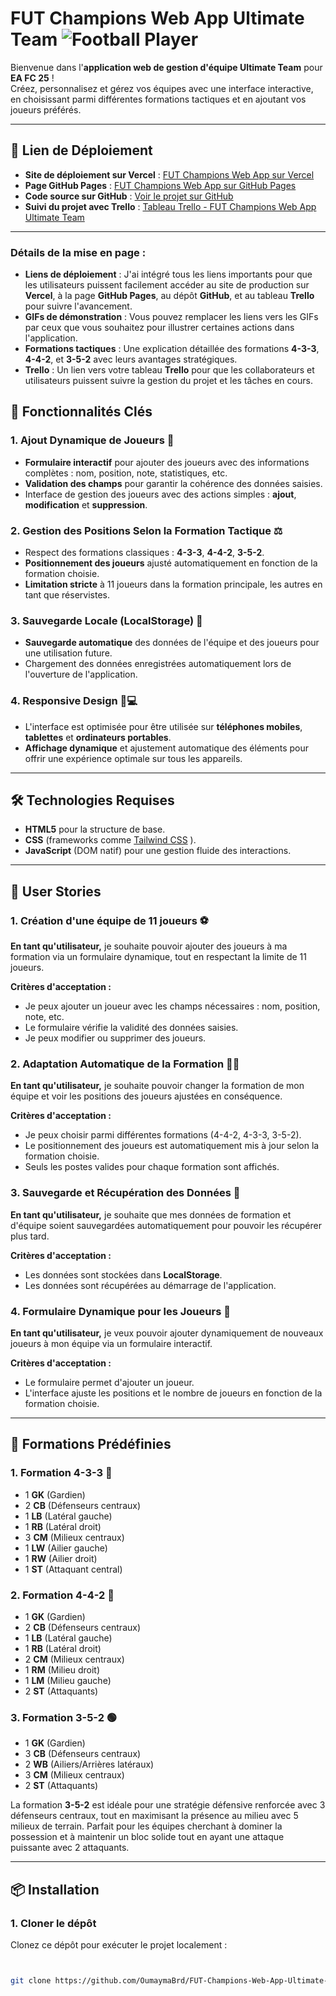 # FUT Champions Web App Ultimate Team ![Football Player](images/player_football.gif)


Bienvenue dans l'**application web de gestion d'équipe Ultimate Team** pour **EA FC 25** !  
Créez, personnalisez et gérez vos équipes avec une interface interactive, en choisissant parmi différentes formations tactiques et en ajoutant vos joueurs préférés.

---

## 🚀 Lien de Déploiement

- **Site de déploiement sur Vercel** : [FUT Champions Web App sur Vercel](https://fut-champions-web-app-ultimate-team-five.vercel.app/)
- **Page GitHub Pages** : [FUT Champions Web App sur GitHub Pages](https://oumaymabrd.github.io/FUT-Champions-Web-App-Ultimate-Team/)
- **Code source sur GitHub** : [Voir le projet sur GitHub](https://github.com/OumaymaBrd/FUT-Champions-Web-App-Ultimate-Team)
- **Suivi du projet avec Trello** : [Tableau Trello - FUT Champions Web App Ultimate Team](https://trello.com/b/28II8Lkp/fut-champions-web-app-ultimate-team)

---


### Détails de la mise en page :
- **Liens de déploiement** : J'ai intégré tous les liens importants pour que les utilisateurs puissent facilement accéder au site de production sur **Vercel**, à la page **GitHub Pages**, au dépôt **GitHub**, et au tableau **Trello** pour suivre l'avancement.
- **GIFs de démonstration** : Vous pouvez remplacer les liens vers les GIFs par ceux que vous souhaitez pour illustrer certaines actions dans l'application.
- **Formations tactiques** : Une explication détaillée des formations **4-3-3**, **4-4-2**, et **3-5-2** avec leurs avantages stratégiques.
- **Trello** : Un lien vers votre tableau **Trello** pour que les collaborateurs et utilisateurs puissent suivre la gestion du projet et les tâches en cours.



## 🚀 Fonctionnalités Clés

### 1. **Ajout Dynamique de Joueurs** 📝
- **Formulaire interactif** pour ajouter des joueurs avec des informations complètes : nom, position, note, statistiques, etc.
- **Validation des champs** pour garantir la cohérence des données saisies.
- Interface de gestion des joueurs avec des actions simples : **ajout**, **modification** et **suppression**.

### 2. **Gestion des Positions Selon la Formation Tactique** ⚖️
- Respect des formations classiques : **4-3-3**, **4-4-2**, **3-5-2**.
- **Positionnement des joueurs** ajusté automatiquement en fonction de la formation choisie.
- **Limitation stricte** à 11 joueurs dans la formation principale, les autres en tant que réservistes.

### 3. **Sauvegarde Locale (LocalStorage)** 💾
- **Sauvegarde automatique** des données de l'équipe et des joueurs pour une utilisation future.
- Chargement des données enregistrées automatiquement lors de l'ouverture de l'application.

### 4. **Responsive Design 📱💻**
- L'interface est optimisée pour être utilisée sur **téléphones mobiles**, **tablettes** et **ordinateurs portables**.
- **Affichage dynamique** et ajustement automatique des éléments pour offrir une expérience optimale sur tous les appareils.

---

## 🛠️ Technologies Requises

- **HTML5** pour la structure de base.
- **CSS** (frameworks comme [Tailwind CSS](https://tailwindcss.com) ).
- **JavaScript** (DOM natif) pour une gestion fluide des interactions.

---

## 📖 User Stories

### 1. **Création d'une équipe de 11 joueurs** ⚽
**En tant qu'utilisateur,** je souhaite pouvoir ajouter des joueurs à ma formation via un formulaire dynamique, tout en respectant la limite de 11 joueurs.

**Critères d'acceptation :**
- Je peux ajouter un joueur avec les champs nécessaires : nom, position, note, etc.
- Le formulaire vérifie la validité des données saisies.
- Je peux modifier ou supprimer des joueurs.

### 2. **Adaptation Automatique de la Formation** 🧑‍🏫
**En tant qu'utilisateur,** je souhaite pouvoir changer la formation de mon équipe et voir les positions des joueurs ajustées en conséquence.

**Critères d'acceptation :**
- Je peux choisir parmi différentes formations (4-4-2, 4-3-3, 3-5-2).
- Le positionnement des joueurs est automatiquement mis à jour selon la formation choisie.
- Seuls les postes valides pour chaque formation sont affichés.

### 3. **Sauvegarde et Récupération des Données** 💾
**En tant qu'utilisateur,** je souhaite que mes données de formation et d'équipe soient sauvegardées automatiquement pour pouvoir les récupérer plus tard.

**Critères d'acceptation :**
- Les données sont stockées dans **LocalStorage**.
- Les données sont récupérées au démarrage de l'application.

### 4. **Formulaire Dynamique pour les Joueurs** 👥
**En tant qu'utilisateur,** je veux pouvoir ajouter dynamiquement de nouveaux joueurs à mon équipe via un formulaire interactif.

**Critères d'acceptation :**
- Le formulaire permet d'ajouter un joueur.
- L'interface ajuste les positions et le nombre de joueurs en fonction de la formation choisie.

---

## 📑 Formations Prédéfinies

### **1. Formation 4-3-3** 🔵
- 1 **GK** (Gardien)
- 2 **CB** (Défenseurs centraux)
- 1 **LB** (Latéral gauche)
- 1 **RB** (Latéral droit)
- 3 **CM** (Milieux centraux)
- 1 **LW** (Ailier gauche)
- 1 **RW** (Ailier droit)
- 1 **ST** (Attaquant central)

### **2. Formation 4-4-2** 🔴
- 1 **GK** (Gardien)
- 2 **CB** (Défenseurs centraux)
- 1 **LB** (Latéral gauche)
- 1 **RB** (Latéral droit)
- 2 **CM** (Milieux centraux)
- 1 **RM** (Milieu droit)
- 1 **LM** (Milieu gauche)
- 2 **ST** (Attaquants)

### **3. Formation 3-5-2** 🟢
- 1 **GK** (Gardien)
- 3 **CB** (Défenseurs centraux)
- 2 **WB** (Ailiers/Arrières latéraux)
- 3 **CM** (Milieux centraux)
- 2 **ST** (Attaquants)

La formation **3-5-2** est idéale pour une stratégie défensive renforcée avec 3 défenseurs centraux, tout en maximisant la présence au milieu avec 5 milieux de terrain. Parfait pour les équipes cherchant à dominer la possession et à maintenir un bloc solide tout en ayant une attaque puissante avec 2 attaquants.

---

## 📦 Installation

### 1. Cloner le dépôt
Clonez ce dépôt pour exécuter le projet localement :

```bash


git clone https://github.com/OumaymaBrd/FUT-Champions-Web-App-Ultimate-Team.git



